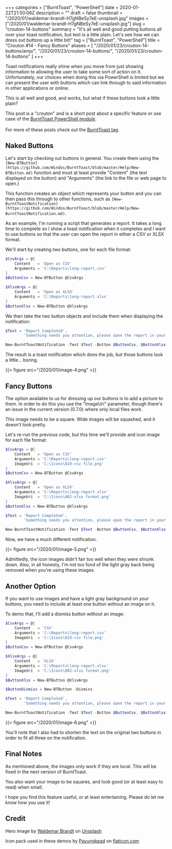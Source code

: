 +++
categories = ["BurntToast", "PowerShell"]
date = 2020-01-22T21:50:06Z
description = ""
draft = false
thumbnail = "/2020/01/waldemar-brandt-H7gNBeSy7eE-unsplash.jpg"
images = ["/2020/01/waldemar-brandt-H7gNBeSy7eE-unsplash.jpg"]
slug = "crouton-14-buttons"
summary = "It's all well and good putting buttons all over your toast notification, but text is a little plain. Let's see how we can dress out buttons up a little bit!"
tag = ["BurntToast", "PowerShell"]
title = "Crouton #14 - Fancy Buttons"
aliases = [
    "/2020/01/23/crouton-14-buttons/amp/",
    "/2020/01/23/crouton-14-buttons/",
    "/2020/01/23/crouton-14-buttons"
]
+++


Toast notifications really shine when you move from just showing information to allowing the user to take some sort of action on it. Unfortunately, our choices when doing this via PowerShell is limited but we can present the user with buttons which can link through to said information in other applications or online.

This is all well and good, and works, but what if these buttons look a little plain?

<p class="note">This post is a "crouton" and is a short post about a specific feature or use case of the <a href="https://www.powershellgallery.com/packages/BurntToast" target="_blank">BurntToast PowerShell module</a>.<br /><br />
For more of these posts check out the <a href="__GHOST_URL__/tag/burnttoast/" target="_blank">BurntToast tag</a>.</p>

## Naked Buttons

Let's start by checking out buttons in general. You create them using the `[New-BTButton](https://github.com/Windos/BurntToast/blob/master/Help/New-BTButton.md)` function and must at least provide "Content" (the text displayed on the button) and "Arguments" (the link to the file or web page to open.)

This function creates an object which represents your button and you can then pass this through to other functions, such as `[New-BurntToastNotification](https://github.com/Windos/BurntToast/blob/master/Help/New-BurntToastNotification.md)`.

As an example, I'm running a script that generates a report. It takes a long time to complete so I show a toast notification when it completes and I want to use buttons so that the user can open the report in either a CSV or XLSX format.

We'll start by creating two buttons, one for each file format:

```powershell
$CsvArgs = @{
    Content   = 'Open as CSV'
    Arguments = 'C:\Reports\long-report.csv'
}
$ButtonCsv = New-BTButton @CsvArgs

$XlsxArgs = @{
    Content   = 'Open as XLSX'
    Arguments = 'C:\Reports\long-report.xlsx'
}
$ButtonXlsx = New-BTButton @XlsxArgs
```

We then take the two button objects and include them when displaying the notification:

```powershell
$Text = 'Report Completed',
        'Something needs you attention, please open the report in your desired format.'

New-BurntToastNotification -Text $Text -Button $ButtonCsv, $ButtonXlsx
```

The result is a toast notification which does the job, but those buttons look a little... boring.

{{< figure src="/2020/01/image-4.png" >}}

## Fancy Buttons

The option available to us for dressing up our buttons is to add a picture to them. In order to do this you use the "ImageUri" parameter, though there's an issue in the current version (0.7.0) where only local files work.

This image needs to be a square. Wide images will be squashed, and it doesn't look pretty.

Let's re-run the previous code, but this time we'll provide and icon image for each file format:

```powershell
$CsvArgs = @{
    Content   = 'Open as CSV'
    Arguments = 'C:\Reports\long-report.csv'
    ImageUri  = 'C:\Icons\019-csv file.png'
}
$ButtonCsv = New-BTButton @CsvArgs

$XlsxArgs = @{
    Content   = 'Open as XLSX'
    Arguments = 'C:\Reports\long-report.xlsx'
    ImageUri  = 'C:\Icons\082-xlsx format.png'
}
$ButtonXlsx = New-BTButton @XlsxArgs

$Text = 'Report Completed',
        'Something needs you attention, please open the report in your desired format.'

New-BurntToastNotification -Text $Text -Button $ButtonCsv, $ButtonXlsx
```

Now, we have a much different notification.

{{< figure src="/2020/01/image-5.png" >}}

Admittedly, the icon images didn't fair too well when they were shrunk down. Also, in all honesty, I'm not too fond of the light gray back being removed when you're using these images.

## Another Option

If you want to use images and have a light gray background on your buttons, you need to include at least one button without an image on it.

To demo that, I'll add a dismiss button without an image:

```powershell
$CsvArgs = @{
    Content   = 'CSV'
    Arguments = 'C:\Reports\long-report.csv'
    ImageUri  = 'C:\Icons\019-csv file.png'
}
$ButtonCsv = New-BTButton @CsvArgs

$XlsxArgs = @{
    Content   = 'XLSX'
    Arguments = 'C:\Reports\long-report.xlsx'
    ImageUri  = 'C:\Icons\082-xlsx format.png'
}
$ButtonXlsx = New-BTButton @XlsxArgs

$ButtonDismiss = New-BTButton -Dismiss

$Text = 'Report Completed',
        'Something needs you attention, please open the report in your desired format.'

New-BurntToastNotification -Text $Text -Button $ButtonCsv, $ButtonXlsx, $ButtonDismiss
```

{{< figure src="/2020/01/image-6.png" >}}

You'll note that I also had to shorten the text on the original two buttons in order to fit all three on the notification.

## Final Notes

As mentioned above, the images only work if they are local. This will be fixed in the next version of BurntToast.

You also want your image to be squares, and look good (or at least easy to read) when small.

I hope you find this feature useful, or at least entertaining. Please do let me know how you use it!

## Credit

Hero image by [Waldemar Brandt](https://unsplash.com/@waldemarbrandt67w?utm_source=unsplash&utm_medium=referral&utm_content=creditCopyText) on [Unsplash](https://unsplash.com/?utm_source=unsplash&utm_medium=referral&utm_content=creditCopyText)

Icon pack used in these demos by [Payungkead](https://www.flaticon.com/authors/payungkead) on [flaticon.com](https://www.flaticon.com/packs/file-format-3)

